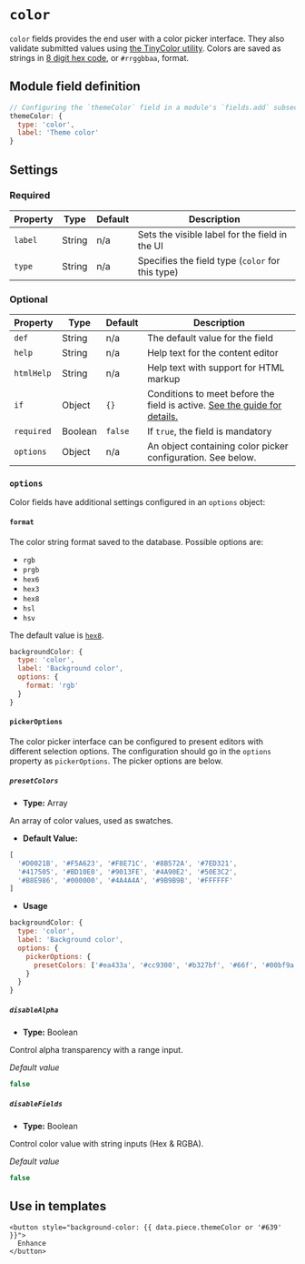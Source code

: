# `color`

`color` fields provides the end user with a color picker interface. They also validate submitted values using [the TinyColor utility](https://github.com/bgrins/TinyColor#isvalid). Colors are saved as strings in [8 digit hex code](https://drafts.csswg.org/css-color/#hex-notation), or `#rrggbbaa`, format.

<!-- TODO: Add vue-color options config documentation once supported. -->

## Module field definition

```javascript
// Configuring the `themeColor` field in a module's `fields.add` subsection:
themeColor: {
  type: 'color',
  label: 'Theme color'
}
```

## Settings

### Required

|  Property | Type   | Default | Description |
|-----------|-----------|-----------|-----------|
|`label` | String | n/a | Sets the visible label for the field in the UI |
|`type` | String | n/a | Specifies the field type (`color` for this type) |

### Optional

| Property | Type | Default | Description |
|----------|------|---------|-------------|
|`def` | String | n/a | The default value for the field |
|`help` | String | n/a | Help text for the content editor |
|`htmlHelp` | String | n/a | Help text with support for HTML markup |
|`if` | Object | `{}` | Conditions to meet before the field is active. [See the guide for details.](/guide/conditional-fields) |
|`required` | Boolean | `false` | If `true`, the field is mandatory |
|`options` | Object | n/a | An object containing color picker configuration. See below. |

<!-- TODO: The following settings are likely to return, but are not yet implemented. -->
<!-- |contextual | Boolean | false | If `true`, it will prevent the field from appearing in the editor modal | -->
<!-- |readOnly | Boolean | false | If `true`, prevents the user from editing the field value | -->

### `options`

Color fields have additional settings configured in an `options` object:

#### `format`

The color string format saved to the database. Possible options are:

- `rgb`
- `prgb`
- `hex6`
- `hex3`
- `hex8`
- `hsl`
- `hsv`

The default value is [`hex8`](https://www.npmjs.com/package/tinycolor2#hex-8-digit-rgba-hex).

```javascript
backgroundColor: {
  type: 'color',
  label: 'Background color',
  options: {
    format: 'rgb'
  }
}
```

#### `pickerOptions`

The color picker interface can be configured to present editors with different selection options. The configuration should go in the `options` property as `pickerOptions`. The picker options are below.

##### `presetColors`
- **Type:** Array

An array of color values, used as swatches.

- **Default Value:**

```javascript
[
  '#D0021B', '#F5A623', '#F8E71C', '#8B572A', '#7ED321',
  '#417505', '#BD10E0', '#9013FE', '#4A90E2', '#50E3C2',
  '#B8E986', '#000000', '#4A4A4A', '#9B9B9B', '#FFFFFF'
]
```

- **Usage**

```javascript
backgroundColor: {
  type: 'color',
  label: 'Background color',
  options: {
    pickerOptions: {
      presetColors: ['#ea433a', '#cc9300', '#b327bf', '#66f', '#00bf9a']
    }
  }
}
```

##### `disableAlpha`
- **Type:** Boolean

Control alpha transparency with a range input.

*Default value*

```javascript
false
```
##### `disableFields`
- **Type:** Boolean

Control color value with string inputs (Hex & RGBA).

*Default value*

```javascript
false
```

## Use in templates

```django
<button style="background-color: {{ data.piece.themeColor or '#639' }}">
  Enhance
</button>
```
